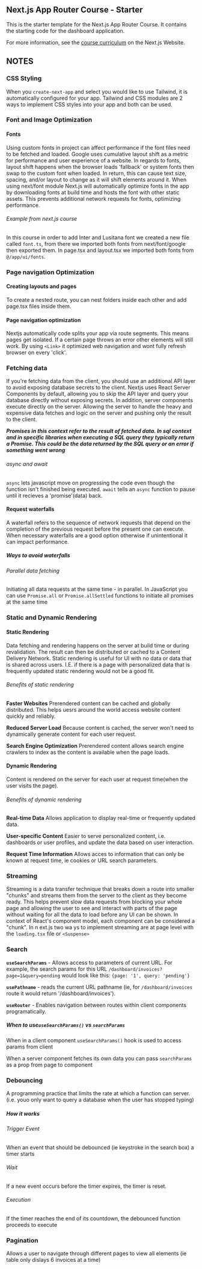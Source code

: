 ## Next.js App Router Course - Starter

This is the starter template for the Next.js App Router Course. It contains the starting code for the dashboard application.

For more information, see the [course curriculum](https://nextjs.org/learn) on the Next.js Website.

## NOTES
### CSS Styling
When you `create-next-app` and select you would like to use Tailwind, it is automatically configured for your app. Tailwind and CSS modules are 2 ways to implement CSS styles into your app and both can be used.
### Font and Image Optimization
#### Fonts
Using custom fonts in project can affect performance if the font files need to be fetched and loaded. Google uses cumulative layout shift as a metric for performance and user experience of a website. In regards to fonts, layout shift happens when the browser loads 'fallback' or system fonts then swap to the custom font when loaded. In return, this can cause text size, spacing, and/or layout to change as it will shift elements around it. When using next/font module Next.js will automatically optimize fonts in the app by downloading fonts at build time and hosts the font with other static assets. This prevents additional network requests for fonts, optimizing performance.
###### Example from next.js course
In this course in order to add Inter and Lusitana font we created a new file called `font.ts`, from there we imported both fonts from next/font/google then exported them. In page.tsx and layout.tsx we imported both fonts from `@/app/ui/fonts`.

### Page navigation  Optimization
#### Creating layouts and pages
To create a nested route, you can nest folders inside each other and add page.tsx files inside them.

#### Page navigation optimization
Nextjs automatically code splits your app via route segments. This means pages get isolated. If a certain page throws an error other elements will still work. By using `<Link>` it optimized web navigation and wont fully refresh browser on every 'click'.

### Fetching data
If you're fetching data from the client, you should use an additional API layer to avoid exposing database secrets to the client. Nextjs uses React Server Components by default, allowing you to skip the API layer and query your database directly without exposing secrets. In addition, server components execute directly on the server. Allowing the server to handle the heavy and expensive data fetches and logic on the server and pushing only the result to the client.

***Promises in this context refer to the result of fetched data. In sql context and in specific libraries when executing a SQL query they typically return a Promise. This could be the data returned by the SQL query or an error if something went wrong***

###### async and await
`async` lets javascript move on progressing the code even though the function isn't finished being executed. `await` tells an `async` function to pause until it recieves a 'promise'(data) back.
#### Request waterfalls
A waterfall refers to the sequence of network requests that depend on the completion of the previous request before the present one can execute. When necessary waterfalls are a good option otherwise if unintentional it can impact performance.
##### Ways to avoid waterfalls
###### Parallel data fetching
Initiating all data requests at the same time - in parallel. In JavaScript you can use `Promise.all` or `Promise.allSettled` functions to initiate all promises at the same time
### Static and Dynamic Rendering
#### Static Rendering
Data fetching and rendering happens on the server at build time or during revalidation. The result can then be distributed or cached to a Content Delivery Network. Static rendering is useful for UI with no data or data that is shared across users. I.E. if there is a page with personalized data that is frequently updated static rendering would not be a good fit.
###### Benefits of static rendering
**Faster Websites**
Prerendered content can be cached and globally distributed. This helps uesrs around the world access website content quickly and reliably.

**Reduced Server Load**
Because content is cached, the server won't need to dynamically generate content for each user request.

**Search Engine Optimization**
Prerendered content allows search engine crawlers to index as the content is available when the page loads.
#### Dynamic Rendering 
Content is rendered on the server for each user at request time(when the user visits the page).
###### Benefits of dynamic rendering
**Real-time Data**
Allows application to display real-time or frequently updated data.

**User-specific Content**
Easier to serve personalized content, i.e. dashboards or user profiles, and update the data based on user interaction.

**Request Time Information**
Allows acces to information that can only be known at request time, ie cookies or URL search parameters.
### Streaming
Streaming is a data transfer technique that breaks down a route into smaller "chunks" and streams them from the server to the client as they become ready. This helps prevent slow data requests from blocking your whole page and allowing the user to  see and interact with parts of the page without waiting for all the data to load before any UI can be shown. In context of React's component model, each component can be considered a "chunk". In n
ext.js two wa
ys to implement streaming are at page level with the `loading.tsx` file or `<Suspense>`
### Search
**`useSearchParams`** -
Allows access to parameters of current URL. For example, the search params for this URL `/dashboard/invoices?page=1&query=pending` would look like this: `{page: '1', query: 'pending'}`

**`usePathname`** - reads the current URL pathname (ie, for `/dashboard/invoices` route it would return '/dashboard/invoices').

**`useRouter`** - Enables navigation between routes within client components programatically.

##### **When to use`useSearchParams()` vs `searchParams`**
When in a client component `useSearchParams()` hook is used to access params from client

When a server component fetches its own data you can pass `searchParams` as a prop from page to component
### Debouncing
A programming practice that limits the rate at which a function can server. (i.e. youo only want to query a database when the user has stopped typing)
##### How it works
###### Trigger Event
When an event that should be debounced (ie keystroke in the search box) a timer starts
###### Wait
If a new event occurs before the timer expires, the timer is reset.
###### Execution
If the timer reaches the end of its countdown, the debounced function proceeds to execute
### Pagination
Allows a user to navigate through different pages to view all elements (ie table only dislays 6 invoices at a time)